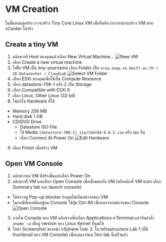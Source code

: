 # VM Creation

ในขั้นตอนสุดท้าย เราจะสร้าง Tiny Core Linux VM เพื่อยืนยันว่าเราสามารถสร้าง VM ผ่าน vCenter ได้จริง

## Create a tiny VM
1. คลิกขวาที่ Host ของคุณแล้วเลือก New Virtual Machine...
![New VM](http://goo.gl/206e0S)
2. เลือก Create a new virtual machine
3. ใส่ชื่อ VM เป็น tiny-yourname เลือก Folder เป็น `vcsa.soup.ce.kmitl.ac.th / CE-Datacenter / CloudLab`
![Select VM Folder](http://goo.gl/fOJNDw)
4. เลือก ESXi ของคุณเพื่อใช้เป็น Compute Resource
5. เลือก datastore-708-1 หรือ 2 เป็น Storage
6. เลือก Compatible with ESXi 6
7. เลือก Linux, Other Linux (32 bit)
8. ให้แก้ไข Hardware ที่ใช้
 * Memory 256 MB
 * Hard disk 1 GB
 * CD/DVD Drive
    * Datastore ISO File
    * ใช้ Media `[datastore-708-1] iso/tahr64-6.0.5.iso` หรือ iso อื่น
    * เลือก Connect At Power On
![Edit Hardware](http://goo.gl/z5NGrD)
9. เลือก Finish เพื่อสร้าง VM

## Open VM Console
1. คลิกขวาบน VM ที่สร้างขึ้นและเลือก Power On
2. คลิกขวาที่ VM และเลือก Open Console เพื่อเชื่อมต่อกับ VM (หรือคลิกที่ VM icon เลือก Summary tab และ launch console)
 * ให้ตรวจดู Pop-up blocker ถ้าคุณไม่เห็นหน้าจอของ VM
 * ในกรณีที่เมาส์ติดอยู่บน Console ใช้ปุ่ม Ctrl-Alt เพื่อออกจากหน้าจอของ Console
![Open Console](http://goo.gl/x2bpQv)
3. ภายใน Console ของ VM คลิกขวาเพื่อเลือก Applications->Terminal แล้วรันคำสั่ง `uname -a` เพื่อดู version ของ Linux Kernel ที่คุณใช้
4. ให้ส่ง Screenshot ของหน้า vSphere ในข้อ 3. ใน Infrastructure Lab 1 (ที่มี thumbnail ของ VM Console) เพื่อแสดงว่านศ.ได้ทำ lab นี้เสร็จแล้ว
